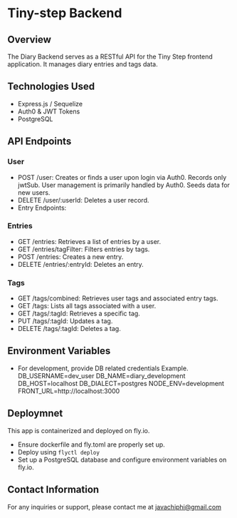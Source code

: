 # Tiny-step Backend 

## Overview
The Diary Backend serves as a RESTful API for the Tiny Step frontend application. It manages diary entries and tags data.

## Technologies Used

- Express.js / Sequelize
- Auth0 & JWT Tokens
- PostgreSQL

## API Endpoints

### User
- POST /user: Creates or finds a user upon login via Auth0. Records only jwtSub. User management is primarily handled by Auth0. Seeds data for new users.
- DELETE /user/:userId: Deletes a user record.
- Entry Endpoints:

### Entries 
- GET /entries: Retrieves a list of entries by a user.
- GET /entries/tagFilter: Filters entries by tags.
- POST /entries: Creates a new entry.
- DELETE /entries/:entryId: Deletes an entry.

### Tags
- GET /tags/combined: Retrieves user tags and associated entry tags.
- GET /tags: Lists all tags associated with a user.
- GET /tags/:tagId: Retrieves a specific tag.
- PUT /tags/:tagId: Updates a tag.
- DELETE /tags/:tagId: Deletes a tag.


## Environment Variables
- For development, provide DB related credentials 
Example. 
DB_USERNAME=dev_user
DB_NAME=diary_development
DB_HOST=localhost
DB_DIALECT=postgres
NODE_ENV=development
FRONT_URL=http://localhost:3000


## Deploymnet 
This app is containerized and deployed on fly.io.
- Ensure dockerfile and fly.toml are properly set up.
- Deploy using `flyctl deploy`
- Set up a PostgreSQL database and configure environment variables on fly.io.

## Contact Information
For any inquiries or support, please contact me at javachiphi@gmail.com
